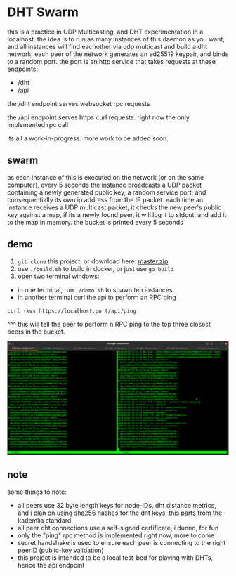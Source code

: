 # DHT Swarm

this is a practice in UDP Multicasting, and DHT experimentation in a localhost. 
the idea is to run as many instances of this daemon as you want, and all instances will find eachother via udp multicast and build a dht network.
each peer of the network generates an ed25519 keypair, and binds to a random port.
the port is an http service that takes requests at these endpoints:
- /dht
- /api

the /dht endpoint serves websocket rpc requests

the /api endpoint serves https curl requests.
right now the only implemented rpc call

its all a work-in-progress. more work to be added soon.

## swarm

as each instance of this is executed on the network (or on the same computer), every 5 seconds the instance broadcasts a UDP packet containing a newly generated public key, a random service port, and consequentially its own ip address from the IP packet.
each time an instance receives a UDP multicast packet, it checks the new peer's public key against a map, if its a newly found peer, it will log it to stdout, and add it to the map in memory.
the bucket is printed every 5 seconds

## demo

1. `git clone` this project, or download here: [master.zip](https://github.com/distributed-mind/dswarm/archive/master.zip)
2. use `./build.sh` to build in docker, or just use `go build`
3. open two terminal windows:
  - in one terminal, run `./demo.sh` to spawn ten instances
  - in another terminal curl the api to perform an RPC ping
  ```
  curl -kvs https://localhost:port/api/ping
  ```
^^^ this will tell the peer to perform n RPC ping to the top three closest peers in the bucket.

![screen-demo](demo.png)


## note
some things to note:
- all peers use 32 byte length keys for node-IDs, dht distance metrics, and i plan on using sha256 hashes for the dht keys, this parts from the kademlia standard
- all peer dht connections use a self-signed certificate, i dunno, for fun
- only the "ping" rpc method is implemented right now, more to come
- secret handshake is used to ensure each peer is connecting to the right peerID (public-key validation)
- this project is intended to be a local test-bed for playing with DHTs, hence the api endpoint
